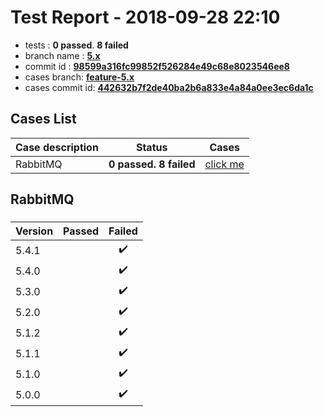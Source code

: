 # Test Report - 2018-09-28 22:10

- tests  : **0 passed**. **8 failed**
- branch name : **[5.x](https://github.com/apache/incubator-skywalking/tree/5.x)**
- commit id : **[98599a316fc99852f526284e49c68e8023546ee8](https://github.com/apache/incubator-skywalking/commit/98599a316fc99852f526284e49c68e8023546ee8)**
- cases branch: **[feature-5.x](https://github.com/SkywalkingTest/skywalking-autotest-scenarios/tree/feature-5.x)**
- cases commit id: **[442632b7f2de40ba2b6a833e4a84a0ee3ec6da1c](https://github.com/SkywalkingTest/skywalking-autotest-scenarios/commit/442632b7f2de40ba2b6a833e4a84a0ee3ec6da1c)**

## Cases List

| Case description | Status | Cases|
|:-----|:-----:|:-----:|
|RabbitMQ| **0 passed. 8 failed**| [click me](#rabbitmq) |

## RabbitMQ

### 
|  Version     | Passed | Failed|
|:------------- |:-------:|:-----:|
| 5.4.1  | |:heavy_check_mark:|
| 5.4.0  | |:heavy_check_mark:|
| 5.3.0  | |:heavy_check_mark:|
| 5.2.0  | |:heavy_check_mark:|
| 5.1.2  | |:heavy_check_mark:|
| 5.1.1  | |:heavy_check_mark:|
| 5.1.0  | |:heavy_check_mark:|
| 5.0.0  | |:heavy_check_mark:|

